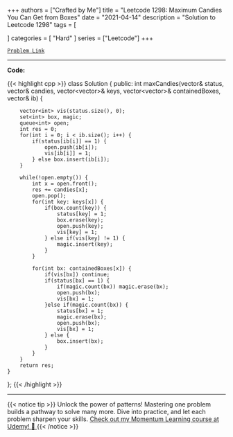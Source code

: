 
+++
authors = ["Crafted by Me"]
title = "Leetcode 1298: Maximum Candies You Can Get from Boxes"
date = "2021-04-14"
description = "Solution to Leetcode 1298"
tags = [
    
]
categories = [
    "Hard"
]
series = ["Leetcode"]
+++



[`Problem Link`](https://leetcode.com/problems/maximum-candies-you-can-get-from-boxes/description/)

---

**Code:**

{{< highlight cpp >}}
class Solution {
public:
    int maxCandies(vector<int>& status, vector<int>& candies, vector<vector<int>>& keys, vector<vector<int>>& containedBoxes, vector<int>& ib) {

        vector<int> vis(status.size(), 0);
        set<int> box, magic;
        queue<int> open;
        int res = 0;
        for(int i = 0; i < ib.size(); i++) {
            if(status[ib[i]] == 1) {
                open.push(ib[i]);
                vis[ib[i]] = 1;
            } else box.insert(ib[i]);
        }

        while(!open.empty()) {
            int x = open.front();
            res += candies[x];
            open.pop();
            for(int key: keys[x]) {
                if(box.count(key)) {
                    status[key] = 1;
                    box.erase(key);
                    open.push(key);
                    vis[key] = 1;
                } else if(vis[key] != 1) {
                    magic.insert(key);
                }
            }
            
            for(int bx: containedBoxes[x]) {
                if(vis[bx]) continue;
                if(status[bx] == 1) {
                    if(magic.count(bx)) magic.erase(bx);
                    open.push(bx);
                    vis[bx] = 1;
                }else if(magic.count(bx)) {
                    status[bx] = 1;
                    magic.erase(bx);
                    open.push(bx);
                    vis[bx] = 1;
                } else {
                    box.insert(bx);
                }
            }
        }
        return res;
    }
};
{{< /highlight >}}


---


{{< notice tip >}}
Unlock the power of patterns! Mastering one problem builds a pathway to solve many more. Dive into practice, and let each problem sharpen your skills. [Check out my Momentum Learning course at Udemy! 🚀 ](https://www.udemy.com/course/algorithms-and-data-structures-in-cpp/)
{{< /notice >}}

